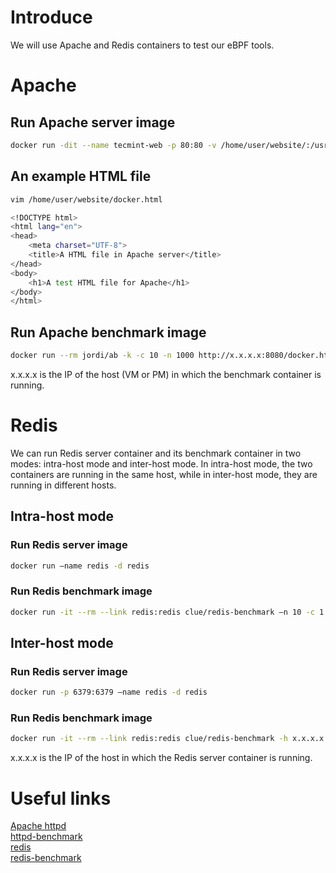 # Introduce
We will use Apache and Redis containers to test our eBPF tools.

# Apache
## Run Apache server image
```bash
docker run -dit --name tecmint-web -p 80:80 -v /home/user/website/:/usr/local/apache2/htdocs/ httpd:2.4
```
## An example HTML file
```bash
vim /home/user/website/docker.html
```
```bash
<!DOCTYPE html>
<html lang="en">
<head>
    <meta charset="UTF-8">
    <title>A HTML file in Apache server</title>
</head>
<body>
    <h1>A test HTML file for Apache</h1>   
</body>
</html>
```
## Run Apache benchmark image
```bash
docker run --rm jordi/ab -k -c 10 -n 1000 http://x.x.x.x:8080/docker.html
```
x.x.x.x is the IP of the host (VM or PM) in which the benchmark container is running.

# Redis
We can run Redis server container and its benchmark container in two modes: intra-host mode and inter-host mode.
In intra-host mode, the two containers are running in the same host, while in inter-host mode, they are running in different hosts.

## Intra-host mode
### Run Redis server image
```bash 
docker run —name redis -d redis
```
### Run Redis benchmark image
```bash
docker run -it --rm --link redis:redis clue/redis-benchmark —n 10 -c 1
```

## Inter-host mode
### Run Redis server image
```bash 
docker run -p 6379:6379 —name redis -d redis
```
### Run Redis benchmark image
```bash
docker run -it --rm --link redis:redis clue/redis-benchmark -h x.x.x.x -p 6379 —n 10 -c 1
```
x.x.x.x is the IP of the host in which the Redis server container is running.

# Useful links
[Apache httpd](https://hub.docker.com/_/httpd/) <br>
[httpd-benchmark](https://hub.docker.com/r/jordi/ab/) <br>
[redis](https://hub.docker.com/_/redis/) <br>
[redis-benchmark](https://hub.docker.com/r/clue/redis-benchmark/)
